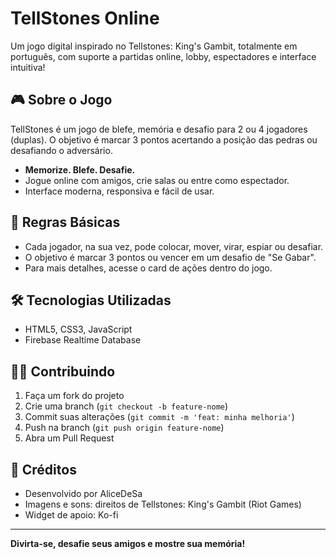 # TellStones Online

Um jogo digital inspirado no Tellstones: King's Gambit, totalmente em português, com suporte a partidas online, lobby, espectadores e interface intuitiva!

## 🎮 Sobre o Jogo
TellStones é um jogo de blefe, memória e desafio para 2 ou 4 jogadores (duplas). O objetivo é marcar 3 pontos acertando a posição das pedras ou desafiando o adversário.

- **Memorize. Blefe. Desafie.**
- Jogue online com amigos, crie salas ou entre como espectador.
- Interface moderna, responsiva e fácil de usar.

## 📜 Regras Básicas
- Cada jogador, na sua vez, pode colocar, mover, virar, espiar ou desafiar.
- O objetivo é marcar 3 pontos ou vencer em um desafio de "Se Gabar".
- Para mais detalhes, acesse o card de ações dentro do jogo.

## 🛠️ Tecnologias Utilizadas
- HTML5, CSS3, JavaScript
- Firebase Realtime Database

## 👩‍💻 Contribuindo
1. Faça um fork do projeto
2. Crie uma branch (`git checkout -b feature-nome`)
3. Commit suas alterações (`git commit -m 'feat: minha melhoria'`)
4. Push na branch (`git push origin feature-nome`)
5. Abra um Pull Request

## 🙏 Créditos
- Desenvolvido por AliceDeSa
- Imagens e sons: direitos de Tellstones: King's Gambit (Riot Games)
- Widget de apoio: Ko-fi

---

**Divirta-se, desafie seus amigos e mostre sua memória!** 
